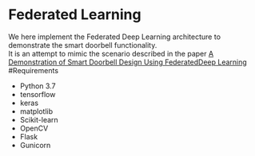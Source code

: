 # Federated Learning
We here implement the Federated Deep Learning architecture to demonstrate the smart doorbell functionality.  
   It is an attempt to mimic the scenario described in the paper [A Demonstration of Smart Doorbell Design Using FederatedDeep Learning](https://arxiv.org/pdf/2010.09687.pdf)    
   #Requirements  
   * Python 3.7
   * tensorflow
   * keras
   * matplotlib
   * Scikit-learn
   * OpenCV
   * Flask
   * Gunicorn
